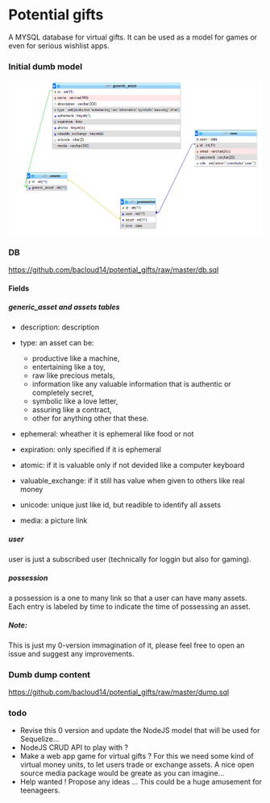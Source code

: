 # Potential gifts
A MYSQL database for virtual gifts. It can be used as a model for games or even for serious wishlist apps.

### Initial dumb model

![alt text](https://github.com/bacloud14/potential_gifts/raw/master/data_model.PNG)

### DB

https://github.com/bacloud14/potential_gifts/raw/master/db.sql

#### Fields

##### generic_asset and assets tables
- description: description
- type: an asset can be:

   - productive like a machine, 
   - entertaining like a toy, 
   - raw like precious metals, 
   - information like any valuable information that is authentic or completely secret, 
   - symbolic like a love letter, 
   - assuring like a contract, 
   - other for anything other that these.
   
- ephemeral: wheather it is ephemeral like food or not
- expiration: only specified if it is ephemeral
- atomic: if it is valuable only if not devided like a computer keyboard
- valuable_exchange: if it still has value when given to others like real money
- unicode: unique just like id, but readible to identify all assets
- media: a picture link

##### user

user is just a subscribed user (technically for loggin but also for gaming).

##### possession

a possession is a one to many link so that a user can have many assets. Each entry is labeled by time to indicate the time of possessing an asset.

##### Note:

This is just my 0-version immagination of it, please feel free to open an issue and suggest any improvements.

### Dumb dump content

https://github.com/bacloud14/potential_gifts/raw/master/dump.sql



### todo

- Revise this 0 version and update the NodeJS model that will be used for Sequelize...
- NodeJS CRUD API to play with ?
- Make a web app game for virtual gifts ? For this we need some kind of virtual money units, to let users trade or exchange assets. A nice open source media package would be greate as you can imagine...
- Help wanted ! Propose any ideas ... This could be a huge amusement for teenageers.
